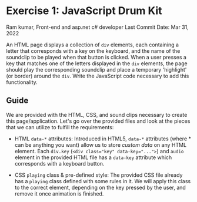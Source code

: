 # Exercise 1: JavaScript Drum Kit

Ram kumar, Front-end and asp.net c# developer
Last Commit Date: Mar 31, 2022

An HTML page displays a collection of `div` elements, each containing a letter
that corresponds with a key on the keyboard, and the name of the soundclip to be
played when that button is clicked. When a user presses a key that matches
one of the letters displayed in the `div` elements, the page should play
the corresponding soundclip and place a temporary 'highlight' (or border)
around the `div`. Write the JavaScript code necessary to add this functionality.

## Guide

We are provided with the HTML, CSS, and sound clips necessary to create this
page/application. Let's go over the provided files and look at the pieces
that we can utilize to fulfill the requirements:

- HTML `data-*` attributes: Introduced in HTML5, `data-*` attributes (where \* can
  be anything you want) allow us to store _custom data_ on any HTML element. Each
  `div.key` (`<div class="key" data-key="...">`) and `audio` element in the
  provided HTML file has a `data-key` attribute which corresponds with a keyboard button.

- CSS `playing` class & pre-defined style: The provided CSS file already has a `playing`
  class defined with some rules in it. We will apply this class to the correct
  element, depending on the key pressed by the user, and remove it once animation
  is finished.
